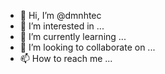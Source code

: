 - 👋 Hi, I’m @dmnhtec
- 👀 I’m interested in ...
- 🌱 I’m currently learning ...
- 💞️ I’m looking to collaborate on ...
- 📫 How to reach me ...

<!---
dmnhtec/dmnhtec is a ✨ special ✨ repository because its `README.md` (this file) appears on your GitHub profile.
You can click the Preview link to take a look at your changes.
--->
